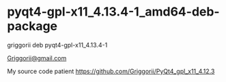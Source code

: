 # pyqt4-gpl-x11_4.13.4-1_amd64-deb-package
griggorii deb pyqt4-gpl-x11_4.13.4-1

Griggorii@gmail.com

My source code patient https://github.com/Griggorii/PyQt4_gpl_x11_4.12.3
